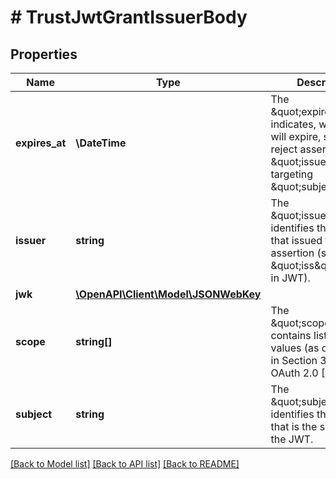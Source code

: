 # # TrustJwtGrantIssuerBody

## Properties

Name | Type | Description | Notes
------------ | ------------- | ------------- | -------------
**expires_at** | **\DateTime** | The \&quot;expires_at\&quot; indicates, when grant will expire, so we will reject assertion from \&quot;issuer\&quot; targeting \&quot;subject\&quot;. |
**issuer** | **string** | The \&quot;issuer\&quot; identifies the principal that issued the JWT assertion (same as \&quot;iss\&quot; claim in JWT). |
**jwk** | [**\OpenAPI\Client\Model\JSONWebKey**](JSONWebKey.md) |  |
**scope** | **string[]** | The \&quot;scope\&quot; contains list of scope values (as described in Section 3.3 of OAuth 2.0 [RFC6749]) |
**subject** | **string** | The \&quot;subject\&quot; identifies the principal that is the subject of the JWT. |

[[Back to Model list]](../../README.md#models) [[Back to API list]](../../README.md#endpoints) [[Back to README]](../../README.md)
